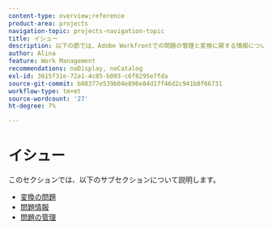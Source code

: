 ```yaml
---
content-type: overview;reference
product-area: projects
navigation-topic: projects-navigation-topic
title: イシュー
description: 以下の節では、Adobe Workfrontでの問題の管理と変換に関する情報について説明します。
author: Alina
feature: Work Management
recommendations: noDisplay, noCatalog
exl-id: 3615f31e-72a1-4c85-b093-c6f8295e7fda
source-git-commit: b08377e539b04e896e84d17f46d2c941b0f66731
workflow-type: tm+mt
source-wordcount: '27'
ht-degree: 7%

---
```


# イシュー

このセクションでは、以下のサブセクションについて説明します。

* [変換の問題](../../manage-work/issues/convert-issues/convert-issues-overview.md)
* [問題情報](../../manage-work/issues/issue-information/issue-info-overview.md)
* [問題の管理](../../manage-work/issues/manage-issues/manage-issues-overview.md)
